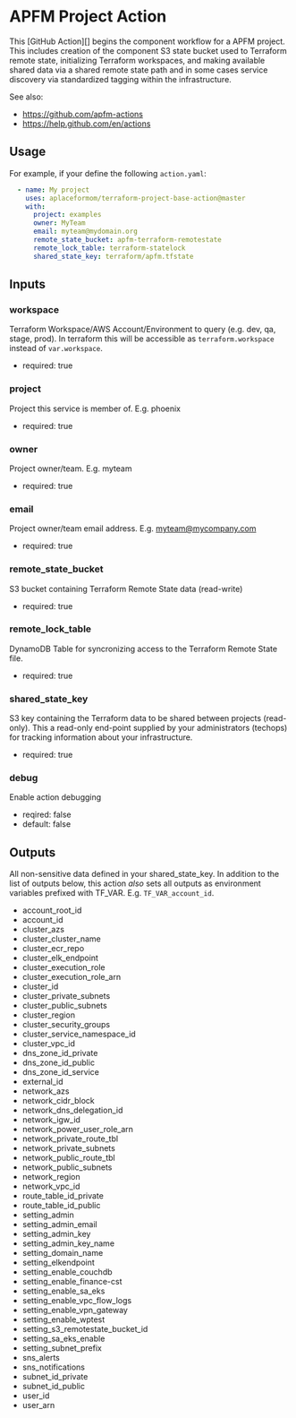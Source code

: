 APFM Project Action
===================
This [GitHub Action][] begins the component workflow for a APFM project.  This
includes creation of the component S3 state bucket used to Terraform remote
state, initializing Terraform workspaces, and making available shared data via
a shared remote state path and in some cases service discovery via standardized
tagging within the infrastructure.

See also:
 - https://github.com/apfm-actions
 - https://help.github.com/en/actions

Usage
-----

For example, if your define the following `action.yaml`:
```yaml
  - name: My project
    uses: aplaceformom/terraform-project-base-action@master
    with:
      project: examples
      owner: MyTeam
      email: myteam@mydomain.org
      remote_state_bucket: apfm-terraform-remotestate
      remote_lock_table: terraform-statelock
      shared_state_key: terraform/apfm.tfstate
```

Inputs
------

### workspace
Terraform Workspace/AWS Account/Environment to query (e.g. dev, qa, stage,
prod). In terraform this will be accessible as `terraform.workspace` instead of
`var.workspace`.
- required: true


### project
Project this service is member of. E.g. phoenix
- required: true

### owner
Project owner/team. E.g. myteam
- required: true

### email
Project owner/team email address. E.g. myteam@mycompany.com
- required: true

### remote_state_bucket
S3 bucket containing Terraform Remote State data (read-write)
- required: true

### remote_lock_table
DynamoDB Table for syncronizing access to the Terraform Remote State file.
- required: true

### shared_state_key
S3 key containing the Terraform data to be shared between projects (read-only).
This a read-only end-point supplied by your administrators (techops) for
tracking information about your infrastructure.
- required: true

### debug
Enable action debugging
- reqired: false
- default: false

Outputs
-------
All non-sensitive data defined in your shared_state_key.  In addition to the
list of outputs below, this action _also_ sets all outputs as environment
variables prefixed with TF_VAR. E.g. `TF_VAR_account_id`.

- account_root_id
- account_id
- cluster_azs
- cluster_cluster_name
- cluster_ecr_repo
- cluster_elk_endpoint
- cluster_execution_role
- cluster_execution_role_arn
- cluster_id
- cluster_private_subnets
- cluster_public_subnets
- cluster_region
- cluster_security_groups
- cluster_service_namespace_id
- cluster_vpc_id
- dns_zone_id_private
- dns_zone_id_public
- dns_zone_id_service
- external_id
- network_azs
- network_cidr_block
- network_dns_delegation_id
- network_igw_id
- network_power_user_role_arn
- network_private_route_tbl
- network_private_subnets
- network_public_route_tbl
- network_public_subnets
- network_region
- network_vpc_id
- route_table_id_private
- route_table_id_public
- setting_admin
- setting_admin_email
- setting_admin_key
- setting_admin_key_name
- setting_domain_name
- setting_elkendpoint
- setting_enable_couchdb
- setting_enable_finance-cst
- setting_enable_sa_eks
- setting_enable_vpc_flow_logs
- setting_enable_vpn_gateway
- setting_enable_wptest
- setting_s3_remotestate_bucket_id
- setting_sa_eks_enable
- setting_subnet_prefix
- sns_alerts
- sns_notifications
- subnet_id_private
- subnet_id_public
- user_id
- user_arn

[//]: # (The following are reference links used elsewhere in the document)

[Git]: https://git-scm.com/
[GitHub]: https://www.github.com
[GitHub Actions]: https://help.github.com/en/actions
[Terraform]: https://www.terraform.io/
[Docker]: https://www.docker.com
[Dockerfile]: https://docs.docker.com/engine/reference/builder/
